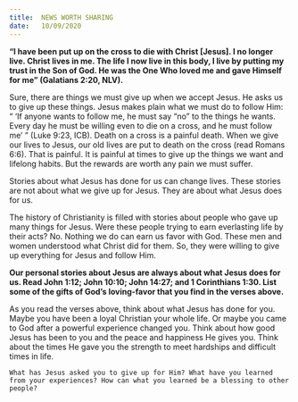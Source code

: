 ```yaml
---
title:  NEWS WORTH SHARING
date:   10/09/2020
---
```


**“I have been put up on the cross to die with Christ [Jesus]. I no longer live. Christ lives in me. The life I now live in this body, I live by putting my trust in the Son of God. He was the One Who loved me and gave Himself for me” (Galatians 2:20, NLV).**

Sure, there are things we must give up when we accept Jesus. He asks us to give up these things. Jesus makes plain what we must do to follow Him: “ ‘If anyone wants to follow me, he must say “no” to the things he wants. Every day he must be willing even to die on a cross, and he must follow me’ ” (Luke 9:23, ICB). Death on a cross is a painful death. When we give our lives to Jesus, our old lives are put to death on the cross (read Romans 6:6). That is painful. It is painful at times to give up the things we want and lifelong habits. But the rewards are worth any pain we must suffer.

Stories about what Jesus has done for us can change lives. These stories are not about what we give up for Jesus. They are about what Jesus does for us.

The history of Christianity is filled with stories about people who gave up many things for Jesus. Were these people trying to earn everlasting life by their acts? No. Nothing we do can earn us favor with God. These men and women understood what Christ did for them. So, they were willing to give up everything for Jesus and follow Him.

**Our personal stories about Jesus are always about what Jesus does for us. Read John 1:12; John 10:10; John 14:27; and 1 Corinthians 1:30. List some of the gifts of God’s loving-favor that you find in the verses above.**

As you read the verses above, think about what Jesus has done for you. Maybe you have been a loyal Christian your whole life. Or maybe you came to God after a powerful experience changed you. Think about how good Jesus has been to you and the peace and happiness He gives you. Think about the times He gave you the strength to meet hardships and difficult times in life.

`What has Jesus asked you to give up for Him? What have you learned from your experiences? How can what you learned be a blessing to other people?`
